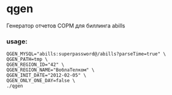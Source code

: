 # qgen

Генератор отчетов СОРМ для биллинга abills

### usage:

```
QGEN_MYSQL="abills:superpassword@/abills?parseTime=true" \
QGEN_PATH=tmp \
QGEN_REGION_ID="42" \
QGEN_REGION_NAME="ВоблаТелком" \
QGEN_INIT_DATE="2012-02-05" \
QGEN_ONLY_ONE_DAY=false \
./qgen
```
